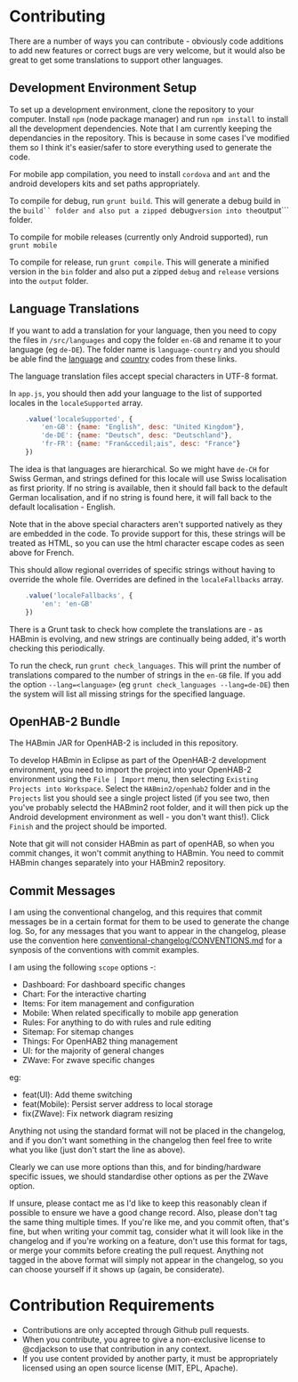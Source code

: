 Contributing
============
There are a number of ways you can contribute - obviously code additions to add new features or correct bugs
are very welcome, but it would also be great to get some translations to support other languages.

## Development Environment Setup
To set up a development environment, clone the repository to your computer.
Install ```npm``` (node package manager) and run ```npm install``` to install all the development dependencies.
Note that  I am currently keeping the dependancies in the repository. This is because in some cases I've modified them
so I think it's easier/safer to store everything used to generate the code.

For mobile app compilation, you need to install ```cordova``` and ```ant``` and the android developers kits and set paths appropriately.

To compile for debug, run ```grunt build```. This will generate a debug build in the ```build`` folder
and also put a zipped ```debug``` version into the ```output``` folder.

To compile for mobile releases (currently only Android supported), run ```grunt mobile```

To compile for release, run ```grunt compile```. This will generate a minified version in the ```bin``` folder
and also put a zipped ```debug``` and ```release``` versions into the ```output``` folder.

## Language Translations
If you want to add a translation for your language, then you need to copy the files in ```/src/languages```
and copy the folder ```en-GB``` and rename it to your language (eg ```de-DE```). The folder name is
```language-country``` and you should be able find the
[language](https://en.wikipedia.org/wiki/List_of_ISO_639-1_codes) and
[country](https://en.wikipedia.org/wiki/ISO_3166-1) codes from these links.

The language translation files accept special characters in UTF-8 format.

In ```app.js```, you should then add your language to the list of supported locales in the ```localeSupported``` array.

```javascript
    .value('localeSupported', {
        'en-GB': {name: "English", desc: "United Kingdom"},
        'de-DE': {name: "Deutsch", desc: "Deutschland"},
        'fr-FR': {name: "Fran&ccedil;ais", desc: "France"}
    })
```

The idea is that languages are hierarchical. So we might have ```de-CH```
for Swiss German, and strings defined for this locale will use Swiss localisation as first priority.
If no string is available, then it should fall back to the default German localisation, and if no string
is found here, it will fall back to the default localisation - English.

Note that in the above special characters aren't supported natively as they are embedded in the code.
To provide support for this, these strings will be treated as HTML, so you can use the html character escape codes as seen above for French.

This should allow regional overrides of specific strings without having to override the whole file. Overrides are
defined in the ```localeFallbacks``` array.

```javascript
    .value('localeFallbacks', {
        'en': 'en-GB'
    })
```

There is a Grunt task to check how complete the translations are - as HABmin is evolving, and new strings are continually being added, it's worth checking this periodically.

To run the check, run ```grunt check_languages```. This will print the number of translations compared to the number of strings in the ```en-GB``` file.
If you add the option ```--lang=<language>``` (eg ```grunt check_languages --lang=de-DE```) then the system will list all missing strings for the specified language.


## OpenHAB-2 Bundle
The HABmin JAR for OpenHAB-2 is included in this repository.

To develop HABmin in Eclipse as part of the OpenHAB-2 development environment, you need to import the project
into your OpenHAB-2 environment using the ```File | Import``` menu, then selecting ```Existing Projects into Workspace```.
Select the ```HABmin2/openhab2``` folder and in the ```Projects``` list you should see a single project listed (if you see
two, then you've probably selectd the HABmin2 root folder, and it will then pick up the Android development environment
as well - you don't want this!). Click ```Finish``` and the project should be imported.

Note that git will not consider HABmin as part of openHAB, so when you commit changes, it won't commit anything
to HABmin. You need to commit HABmin changes separately into your HABmin2 repository.


## Commit Messages
I am using the conventional changelog, and this requires that commit messages be in a certain format for them to be used to generate the change log.
So, for any messages that you want to appear in the changelog, please use the convention here [conventional-changelog/CONVENTIONS.md](https://github.com/ajoslin/conventional-changelog/blob/master/CONVENTIONS.md) for a synposis of the conventions with commit examples.

I am using the following ```scope``` options -:
* Dashboard: For dashboard specific changes
* Chart: For the interactive charting
* Items: For item management and configuration
* Mobile: When related specifically to mobile app generation
* Rules: For anything to do with rules and rule editing
* Sitemap: For sitemap changes
* Things: For OpenHAB2 thing management
* UI: for the majority of general changes
* ZWave: For zwave specific changes

eg:
* feat(UI): Add theme switching
* feat(Mobile): Persist server address to local storage
* fix(ZWave): Fix network diagram resizing

Anything not using the standard format will not be placed in the changelog, and if you don't want something in the changelog
then feel free to write what you like (just don't start the line as above).

Clearly we can use more options than this, and for binding/hardware specific issues, we should standardise other options as per the
ZWave option.

If unsure, please contact me as I'd like to keep this reasonably clean if possible to ensure we have a good change record.
Also, please don't tag the same thing multiple times. If you're like me, and you commit often, that's fine, but when writing
your commit tag, consider what it will look like in the changelog and if you're working on a feature, don't use this format
for tags, or merge your commits before creating the pull request.
Anything not tagged in the above format will simply not appear in the changelog, so you can choose yourself if it
shows up (again, be considerate).

# Contribution Requirements

- Contributions are only accepted through Github pull requests.
- When you contribute, you agree to give a non-exclusive license to @cdjackson to use that contribution in any context.
- If you use content provided by another party, it must be appropriately licensed using an open source license (MIT, EPL, Apache).
